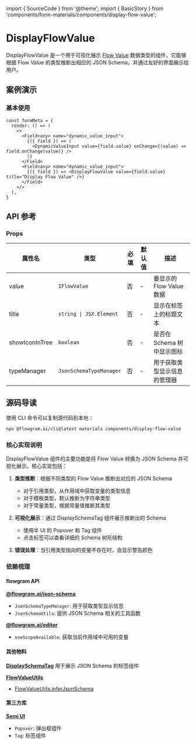 import { SourceCode } from '@theme';
import { BasicStory } from 'components/form-materials/components/display-flow-value';

# DisplayFlowValue

DisplayFlowValue 是一个用于可视化展示 [Flow Value](/materials/common/flow-value.md) 数据类型的组件，它能够根据 Flow Value 的类型推断出相应的 JSON Schema，并通过友好的界面展示给用户。

## 案例演示

### 基本使用

<BasicStory />

```tsx pure title="form-meta.tsx"
const formMeta = {
  render: () => (
    <>
      <Field<any> name="dynamic_value_input">
        {({ field }) => (
          <DynamicValueInput value={field.value} onChange={(value) => field.onChange(value)} />
        )}
      </Field>
      <Field<any> name="dynamic_value_input">
        {({ field }) => <DisplayFlowValue value={field.value} title="Display Flow Value" />}
      </Field>
    </>
  ),
}
```

## API 参考

### Props

| 属性名 | 类型 | 必填 | 默认值 | 描述 |
| --- | --- | --- | --- | --- |
| value | `IFlowValue` | 否 | - | 要显示的 Flow Value 数据 |
| title | `string \| JSX.Element` | 否 | - | 显示在标签上的标题文本 |
| showIconInTree | `boolean` | 否 | - | 是否在 Schema 树中显示图标 |
| typeManager | `JsonSchemaTypeManager` | 否 | - | 用于获取类型显示信息的管理器 |

## 源码导读

<SourceCode href="https://github.com/bytedance/flowgram.ai/tree/main/packages/materials/form-materials/src/components/display-flow-value" />

使用 CLI 命令可以复制源代码到本地：

```bash
npx @flowgram.ai/cli@latest materials components/display-flow-value
```

### 核心实现说明

DisplayFlowValue 组件的主要功能是将 Flow Value 转换为 JSON Schema 并可视化展示。核心实现包括：

1. **类型推断**：根据不同类型的 Flow Value 推断出对应的 JSON Schema
   * 对于引用类型，从作用域中获取变量的类型信息
   * 对于模板类型，默认推断为字符串类型
   * 对于常量类型，根据常量值推断其类型

2. **可视化展示**：通过 DisplaySchemaTag 组件展示推断出的 Schema
   * 使用半 UI 的 Popover 和 Tag 组件
   * 点击标签可以查看详细的 Schema 树形结构

3. **错误处理**：当引用类型指向的变量不存在时，会显示警告颜色

### 依赖梳理

#### flowgram API

[**@flowgram.ai/json-schema**](https://github.com/bytedance/flowgram.ai/tree/main/packages/common/json-schema)

* `JsonSchemaTypeManager`: 用于获取类型显示信息
* `JsonSchemaUtils`: 提供 JSON Schema 相关的工具函数

[**@flowgram.ai/editor**](https://github.com/bytedance/flowgram.ai/tree/main/packages/client/editor)

* `useScopeAvailable`: 获取当前作用域中可用的变量

#### 其他物料

[**DisplaySchemaTag**](/materials/components/display-schema-tag.md) 用于展示 JSON Schema 的标签组件

[**FlowValueUtils**](/materials/common/flow-value.md)

* [FlowValueUtils.inferJsonSchema](/materials/common/flow-value.md#schema-推断函数)

#### 第三方库

[**Semi UI**](https://semi.design/zh-CN/)

* `Popover`: 弹出框组件
* `Tag`: 标签组件
